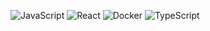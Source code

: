 ![JavaScript](https://img.shields.io/badge/-JavaScript-090909?style=for-the-badge&logo=javascript&logocolor=FFFF00)
![React](https://img.shields.io/badge/-React-090909?style=for-the-badge&logo=react&logocolor=FFFF00)
![Docker](https://img.shields.io/badge/-Docker-090909?style=for-the-badge&logo=docker&logocolor=FFFF00)
![TypeScript](https://img.shields.io/badge/-TypeScript-090909?style=for-the-badge&logo=TypeScript&logocolor=FFFF00)


